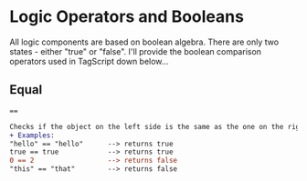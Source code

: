 # Logic Operators and Booleans

All logic components are based on boolean algebra. There are only two states - either "true" or "false". I'll provide the boolean comparison operators used in TagScript down below...

## Equal
``==``
```diff
Checks if the object on the left side is the same as the one on the right - returns true if they match and false if not
+ Examples:
"hello" == "hello"      --> returns true
true == true            --> returns true
0 == 2                  --> returns false
"this" == "that"        --> returns false
```